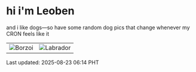 # hi i'm Leoben

and i like dogs—so have some random dog pics that change whenever my CRON feels like it

|  |  |
|--------|----------|
| ![Borzoi](https://random-dog-vercel.vercel.app/api/random-borzoi?v=1755900847) | ![Labrador](https://random-dog-vercel.vercel.app/api/random-labrador?v=1755900847) |

Last updated: 2025-08-23 06:14 PHT
